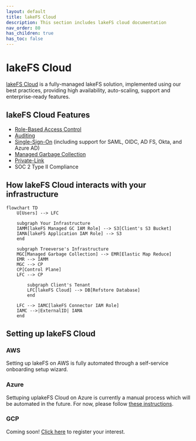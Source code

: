 ```yaml
---
layout: default
title: lakeFS Cloud
description: This section includes lakeFS cloud documentation
nav_order: 80
has_children: true
has_toc: false
---
```


# lakeFS Cloud

[lakeFS Cloud](https://lakefs.cloud) is a fully-managed lakeFS solution, implemented using our best practices, providing high availability, auto-scaling, support and enterprise-ready features.
	
## lakeFS Cloud Features
* [Role-Based Access Control](../reference/rbac.md)
* [Auditing](./auditing.md)
* [Single-Sign-On](./sso.md) (including support for SAML, OIDC, AD FS, Okta, and Azure AD)
* [Managed Garbage Collection](./managed-gc.md)
* [Private-Link](./private-link.md)
* SOC 2 Type II Compliance

## How lakeFS Cloud interacts with your infrastructure
```mermaid
flowchart TD
    U[Users] --> LFC

    subgraph Your Infrastructure
    IAMM[lakeFS Managed GC IAM Role] --> S3[Client's S3 Bucket]
    IAMA[lakeFS Application IAM Role] --> S3
    end

    subgraph Treeverse's Infrastructure
    MGC[Managed Garbage Collection] --> EMR[Elastic Map Reduce]
    EMR --> IAMM
    MGC --> CP
    CP[Control Plane]
    LFC --> CP

        subgraph Client's Tenant
        LFC[lakeFS Cloud] --> DB[Refstore Database]
        end

    LFC --> IAMC[lakeFS Connector IAM Role]    
    IAMC -->|ExternalID| IAMA
    end
```

## Setting up lakeFS Cloud

### AWS

Setting up lakeFS on AWS is fully automated through a self-service onboarding setup wizard.

### Azure

Settuping uplakeFS Cloud on Azure is currently a manual process which will be automated in the future. For now, please follow [these instructions](./reference/cloud-setup-azure.md).

### GCP

Coming soon! [Click here](mailto:support@treeverse.io) to register your interest.